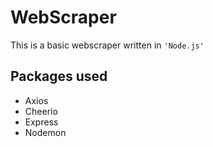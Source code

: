 # WebScraper
This is a basic webscraper written in `'Node.js'`

## Packages used
- Axios
- Cheerio
- Express
- Nodemon
